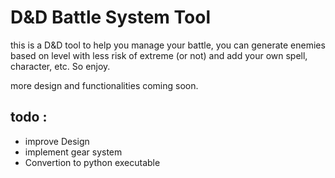 # D&D Battle System Tool

this is a D&D tool to help you manage your battle,
you can generate enemies based on level with less risk of extreme (or not)
and add your own spell, character, etc. So enjoy.

more design and functionalities coming soon.

## todo :
- improve Design 
- implement gear system
- Convertion to python executable
